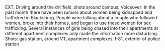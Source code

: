 EXT. Driving around the drillfield, shots around campus.
Voiceover: In the past month there have been rumors about women being kidnapped and trafficked in Blacksburg. People were talking about a couple who followed women, broke into their homes, and began to use these women for sex trafficking. Several instances of girls being chased into their apartments at different apartment complexes only made the information more disturbing.
Shots: gas station, around VT, apartment complexes, I-81, exterior of police station 
